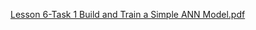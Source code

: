 [Lesson 6-Task 1 Build and Train a Simple ANN Model.pdf](https://github.com/user-attachments/files/17355652/Lesson.6-Task.1.Build.and.Train.a.Simple.ANN.Model.pdf)
